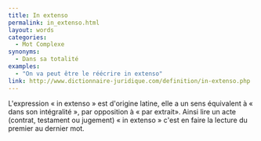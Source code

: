 ```yaml
---
title: In extenso
permalink: in_extenso.html
layout: words
categories:
  - Mot Complexe
synonyms:
  - Dans sa totalité
examples:
  - "On va peut être le réécrire in extenso"
link: http://www.dictionnaire-juridique.com/definition/in-extenso.php
---
```


L'expression « in extenso » est d'origine latine, elle a un sens équivalent à « dans son intégralité », par opposition à « par extrait». Ainsi lire un acte (contrat, testament ou jugement) « in extenso » c'est en faire la lecture du premier au dernier mot. 
